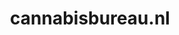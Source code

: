 ---
layout: post
title:  "cannabisbureau.nl"
internal_url:  "/data/cannabisbureau.nl.html"
categories: dutchgov
---